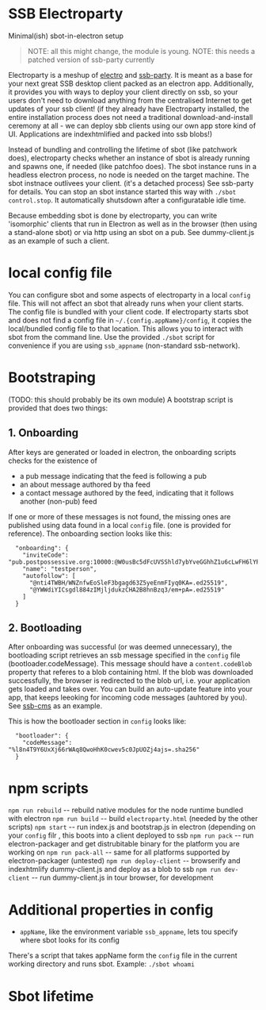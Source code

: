 # SSB Electroparty
Minimal(ish) sbot-in-electron setup

> NOTE: all this might change, the module is young.
> NOTE: this needs a patched version of ssb-party currently

Electroparty is a meshup of [electro](https://www.npmjs.com/package/electro) and [ssb-party](https://www.npmjs.com/package/ssb-party).
It is meant as a base for your next great SSB desktop client packed as an electron app. Additionally, it provides you with ways to deploy your client directly on ssb, so your users don't need to download anything from the centralised Internet to get updates of your ssb client! (if they already have Electroparty installed, the entire installation process does not need a traditional download-and-install ceremony at all - we can deploy sbb clients using our own app store kind of UI. Applications are indexhtmlified and packed into ssb blobs!)

Instead of bundling and controlling the lifetime of sbot (like patchwork does), electroparty checks whether an instance of sbot is already running and spawns one, if needed (like patchfoo does). The sbot instance runs in a headless electron process, no node is needed on the target machine. The sbot instnace outlivees your client. (it's a detached process) See ssb-party for details. You can stop an sbot instance started this way with `./sbot control.stop`. It automatically shutsdown after a configuratable idle time.

Because embedding sbot is done by electroparty, you can write 'isomorphic' clients that run in Electron as well as in the browser (then using a stand-alone sbot) or via http using an sbot on a pub. See dummy-client.js as an example of such a client.

# local config file

You can configure sbot and some aspects of electroparty in a local `config` file. This will not affect an sbot that already runs when your client starts. The config file is bundled with your client code. If electroparty starts sbot  and does not find a config file in `~/.{config.appName}/config`, it copies the local/bundled config file to that location. This allows you to interact with sbot from the command line. Use the provided `./sbot` script for convenience if you are using `ssb_appname` (non-standard ssb-network).

# Bootstraping

(TODO: this should probably be its own module)
A bootstrap script is provided that does two things:

## 1. Onboarding

After keys are generated or loaded in electron, the onboarding scripts checks for the existence of
- a pub message indicating that the feed is following a pub
- an about message authored by tha feed
- a contact message authored by the feed, indicating that it follows another (non-pub) feed

If one or more of these messages is not found, the missing ones are published using data found in a local `config` file. (one is provided for reference). The onboarding section looks like this:

```
  "onboarding": {
    "inviteCode": "pub.postpossessive.org:10000:@W0usBc5dFcUVSShld7ybYveGGhhZ1u6cLwFH6lYPCDo=.ed25519~lfg7zfhEIECym4xRRxf9FiOa9O7Hsi1LYhMiSRs1cmQ=",
    "name": "testperson",
    "autofollow": [
      "@nti4TWBH/WNZnfwEoSleF3bgagd63Z5yeEnmFIyq0KA=.ed25519",
      "@YWWdiYICsgdl884zIMjljdukzCHA2B8hnBzq3/em+pA=.ed25519"
    ]
  }
```

## 2. Bootloading

After onboarding was successful (or was deemed unnecessary), the bootloading script retrieves an ssb message specified in the `config` file (bootloader.codeMessage). This message should have a `content.codeBlob` property that referes to a blob containing html. If the blob was downloaded successfully, the browser is redirected to the blob url, i.e. your application gets loaded and takes over. You can build an auto-update feature into your app, that keeps leeoking for incoming code messages (auhtored by you). See [ssb-cms](https://github.com/regular/ssb-cms) as an example.

This is how the bootloader section in `config` looks like:

```
  "bootloader": {
    "codeMessage": "%l8n4T9Y6UxXj66rWAq8QwoHhK0cwev5c0JpUOZj4ajs=.sha256"
  }
```

# npm scripts

`npm run rebuild` -- rebuild native modules for the node runtime bundled with electron
`npm run build` -- build `electroparty.html` (needed by the other scripts)
`npm start` -- run index.js and bootstrap.js in electron (depending on your `config` filr , this boots into a client deployed to ssb
`npm run pack` -- run electron-packager and get distrubitable binary for the platform you are working on
`npm run pack-all` -- same for all platforms supported by electron-packager (untested)
`npm run deploy-client` -- browserify and indexhtmlify dummy-client.js and deploy as a blob to ssb
`npm run dev-client` -- run dummy-client.js in tour browser, for development

# Additional properties in config

 - `appName`, like the environment variable `ssb_appname`, lets tou specify where sbot looks for its config

There's a script that takes appName form the  `config` file in the current working directory and runs sbot. Example: `./sbot whoami`

# Sbot lifetime
